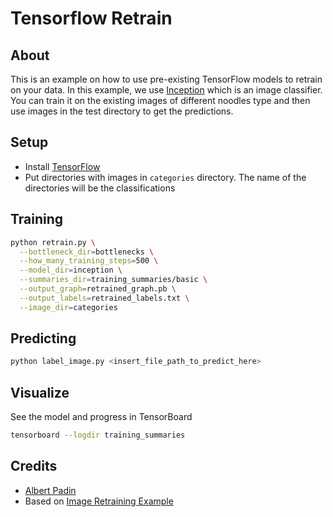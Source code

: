 # Tensorflow Retrain

## About

This is an example on how to use pre-existing TensorFlow models to retrain on your data. In this example, we use [Inception](https://github.com/tensorflow/models/tree/master/inception) which is an image classifier. You can train it on the existing images of different noodles type and then use images in the test directory to get the predictions.

## Setup

- Install [TensorFlow](https://www.tensorflow.org/install/)
- Put directories with images in `categories` directory. The name of the directories will be the classifications

## Training

``` bash
python retrain.py \
  --bottleneck_dir=bottlenecks \
  --how_many_training_steps=500 \
  --model_dir=inception \
  --summaries_dir=training_summaries/basic \
  --output_graph=retrained_graph.pb \
  --output_labels=retrained_labels.txt \
  --image_dir=categories
```

## Predicting

``` bash
python label_image.py <insert_file_path_to_predict_here>
```

## Visualize

See the model and progress in TensorBoard

``` bash
tensorboard --logdir training_summaries
```

## Credits

- [Albert Padin](https://github.com/albertpadin)
- Based on [Image Retraining Example](https://www.tensorflow.org/tutorials/image_retraining)
